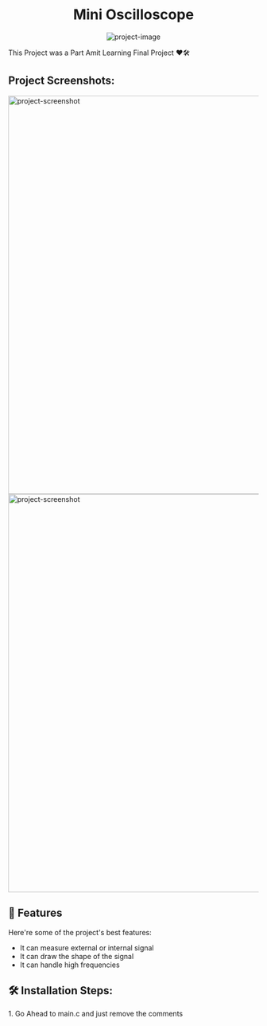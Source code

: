 <h1 align="center" id="title">Mini Oscilloscope</h1>

<p align="center"><img src="https://socialify.git.ci/zzalimuhammad/PWMDrawer/image?description=1&amp;forks=1&amp;issues=1&amp;language=1&amp;name=1&amp;owner=1&amp;stargazers=1&amp;tab=readme-ov-file%3Flanguage%3D1&amp;theme=Dark" alt="project-image"></p>

<p id="description">This Project was a Part Amit Learning Final Project ❤️🛠️</p>

<h2>Project Screenshots:</h2>

<img src="https://i.postimg.cc/zGTN64Yb/Screenshot-2023-12-21-212129.png" alt="project-screenshot" width="800" height="800/">

<img src="https://i.postimg.cc/3RRP8cVZ/Screenshot-2023-12-21-211202.png" alt="project-screenshot" width="1100" height="800/">

  
  
<h2>🧐 Features</h2>

Here're some of the project's best features:

*   It can measure external or internal signal
*   It can draw the shape of the signal
*   It can handle high frequencies

<h2>🛠️ Installation Steps:</h2>

<p>1. Go Ahead to main.c and just remove the comments</p>
